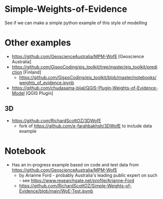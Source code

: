 # Simple-Weights-of-Evidence
See if we can make a simple python example of this style of modelling

# Other examples
- https://github.com/GeoscienceAustralia/MPM-WofE [Geoscience Australia]
- https://github.com/GispoCoding/eis_toolkit/tree/master/eis_toolkit/prediction [Finland]
	- https://github.com/GispoCoding/eis_toolkit/blob/master/notebooks/weights_of_evidence.ipynb
- https://github.com/chudasama-bijal/QGIS-Plugin-Weights-of-Evidence-Model [QGIS Plugin]

## 3D
- https://github.com/RichardScottOZ/3DWofE
	- fork of https://github.com/e-farahbakhsh/3DWofE to include data example
	

# Notebook
- Has an in-progress example based on code and test data from https://github.com/GeoscienceAustralia/MPM-WofE 
	- by Arianne Ford - probably Australia's leading public expert on such - see https://www.researchgate.net/profile/Arianne-Ford
	- https://github.com/RichardScottOZ/Simple-Weights-of-Evidence/blob/main/WoE-Test.ipynb
	
